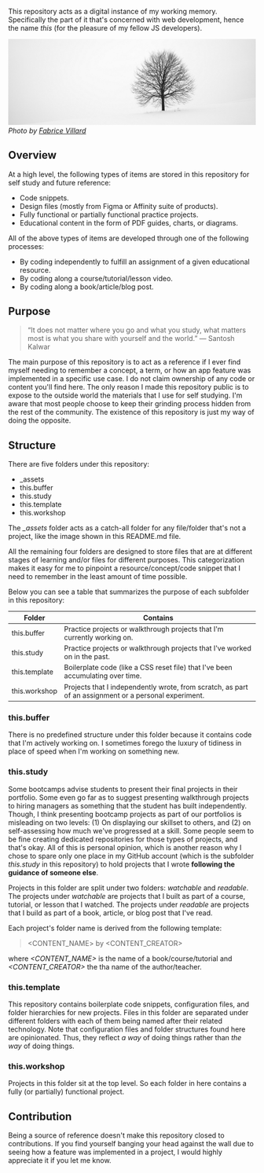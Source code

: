 This repository acts as a digital instance of my working memory. Specifically the part of it that's concerned with web development, hence the name *this* (for the pleasure of my fellow JS developers).

![a tree in front of a white wall](./_assets/tree.jpg)
*Photo by [Fabrice Villard](https://unsplash.com/@fabulu75)*

## Overview

At a high level, the following types of items are stored in this repository for self study and future reference:
- Code snippets.
- Design files (mostly from Figma or Affinity suite of products).
- Fully functional or partially functional practice projects.
- Educational content in the form of PDF guides, charts, or diagrams.

All of the above types of items are developed through one of the following processes:
- By coding independently to fulfill an assignment of a given educational resource.
- By coding along a course/tutorial/lesson video.
- By coding along a book/article/blog post.

## Purpose

> “It does not matter where you go and what you study, what matters most is what you share with yourself and the world.” ― Santosh Kalwar

The main purpose of this repository is to act as a reference if I ever find myself needing to remember a concept, a term, or how an app feature was implemented in a specific use case. I do not claim ownership of any code or content you'll find here. The only reason I made this repository public is to expose to the outside world the materials that I use for self studying. I'm aware that most people choose to keep their grinding process hidden from the rest of the community. The existence of this repository is just my way of doing the opposite.

## Structure

There are five folders under this repository:

- \_assets
- this.buffer
- this.study
- this.template
- this.workshop

The *\_assets* folder acts as a catch-all folder for any file/folder that's not a project, like the image shown in this README.md file.

All the remaining four folders are designed to store files that are at different stages of learning and/or files for different purposes. This categorization makes it easy for me to pinpoint a resource/concept/code snippet that I need to remember in the least amount of time possible.

Below you can see a table that summarizes the purpose of each subfolder in this repository:

| Folder | Contains |
| ----------- | ----------- |
| this.buffer | Practice projects or walkthrough projects that I'm currently working on. |
| this.study | Practice projects or walkthrough projects that I've worked on in the past. |
| this.template | Boilerplate code (like a CSS reset file) that I've been accumulating over time. |
| this.workshop | Projects that I independently wrote, from scratch, as part of an assignment or a personal experiment. |

### this.buffer

There is no predefined structure under this folder because it contains code that I'm actively working on. I sometimes forego the luxury of tidiness in place of speed when I'm working on something new.

### this.study

Some bootcamps advise students to present their final projects in their portfolio. Some even go far as to suggest presenting walkthrough projects to hiring managers as something that the student has built independently. Though, I think presenting bootcamp projects as part of our portfolios is misleading on two levels: (1) On displaying our skillset to others, and (2) on self-assessing how much we've progressed at a skill. Some people seem to be fine creating dedicated repositories for those types of projects, and that's okay. All of this is personal opinion, which is another reason why I chose to spare only one place in my GitHub account (which is the subfolder *this.study* in this repository) to hold projects that I wrote **following the guidance of someone else**.

Projects in this folder are split under two folders: *watchable* and *readable*. The projects under *watchable* are projects that I built as part of a course, tutorial, or lesson that I watched. The projects under *readable* are projects that I build as part of a book, article, or blog post that I've read.

Each project's folder name is derived from the following template:

> <CONTENT_NAME> by <CONTENT_CREATOR>

where *<CONTENT_NAME>* is the name of a book/course/tutorial and *<CONTENT_CREATOR>* the tha name of the author/teacher.

### this.template

This repository contains boilerplate code snippets, configuration files, and folder hierarchies for new projects. Files in this folder are separated under different folders with each of them being named after their related technology. Note that configuration files and folder structures found here are opinionated. Thus, they reflect *a way* of doing things rather than *the way* of doing things.

### this.workshop

Projects in this folder sit at the top level. So each folder in here contains a fully (or partially) functional project.

## Contribution

Being a source of reference doesn't make this repository closed to contributions. If you find yourself banging your head against the wall due to seeing how a feature was implemented in a project, I would highly appreciate it if you let me know.
